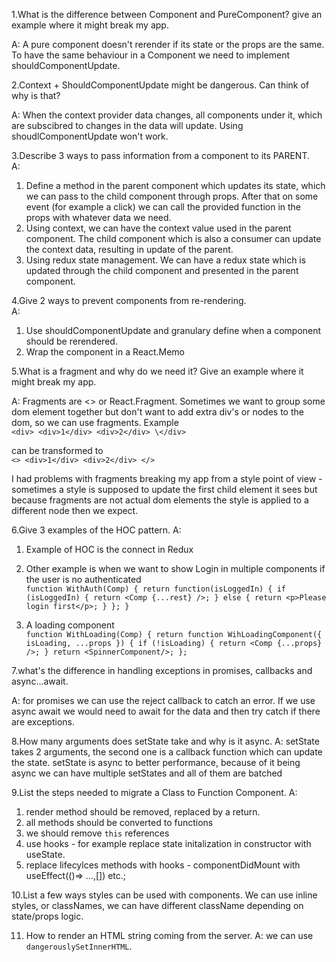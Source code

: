 1.What is the difference between Component and PureComponent? give an
example where it might break my app.

A: A pure component doesn't rerender if its state or the props are the same. 
To have the same behaviour in a Component we need to implement shouldComponentUpdate.

2.Context + ShouldComponentUpdate might be dangerous. Can think of
why is that?

A: When the context provider data changes, all components under it, which are subscibred to changes in the data 
will update. Using shoudlComponentUpdate won't work.

3.Describe 3 ways to pass information from a component to its PARENT.\
A: 
1. Define a method in the parent component which updates its state, which we can pass to the child component through props.
After that on some event (for example a click) we can call the provided function in the props with whatever data we need.
2. Using context, we can have the context value used in the parent component. The child component which is also a consumer can update the context data,
resulting in update of the parent.
3. Using redux state management. We can have a redux state which is updated through the child component and presented in the parent component.

4.Give 2 ways to prevent components from re-rendering.\
A: 
1. Use shouldComponentUpdate and granulary define when a component should be rerendered.
2. Wrap the component in a React.Memo 

5.What is a fragment and why do we need it? Give an example where it
might break my app.

A: Fragments are <> or React.Fragment. Sometimes we want to group some dom element together but don't want to add extra div's or nodes to the dom, 
so we can use fragments.
Example\
`<div>
    <div>1</div>
    <div>2</div>
 \</div>`

can be transformed to\
`<>
    <div>1</div>
    <div>2</div>
</>`

I had problems with fragments breaking my app from a style point of view - sometimes a style is supposed to update the first child element it sees but because fragments are not actual
dom elements the style is applied to a different node then we expect.

6.Give 3 examples of the HOC pattern.
A:
1. Example of HOC is the connect in Redux
2. Other example is when we want to show Login in multiple components if the user is no authenticated\
`function WithAuth(Comp) {
  return function(isLoggedIn) {
    if (isLoggedIn) {
      return <Comp {...rest} />;
    } else {
      return <p>Please login first</p>;
    }
  };
}`

3. A loading component\
`function WithLoading(Comp) {
  return function WihLoadingComponent({ isLoading, ...props }) {
    if (!isLoading) {
        return <Comp {...props} />;
    }
    return <SpinnerComponent/>;
  };`

7.what's the difference in handling exceptions in promises, callbacks and
async...await.

A: for promises we can use the reject callback to catch an error. If we use async await we would need to await for the data and then try catch if there are exceptions.

8.How many arguments does setState take and why is it async.
A:
setState takes 2 arguments, the second one is a callback function which can update the state.
setState is async to better performance, because of it being async we can have multiple setStates and all of them are batched

9.List the steps needed to migrate a Class to Function Component.
A:
1. render method should be removed, replaced by a return.
2. all methods should be converted to functions
3. we should remove `this` references
4. use hooks - for example replace state initalization in constructor with useState.
5. replace lifecylces methods with hooks - componentDidMount with useEffect(()=> ...,[]) etc.;

10.List a few ways styles can be used with components.
We can use inline styles, or classNames, we can have different className depending on state/props logic.

11. How to render an HTML string coming from the server.
A: we can use `dangerouslySetInnerHTML`.
